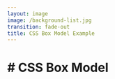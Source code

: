 ```yaml
---
layout: image
image: /background-list.jpg
transition: fade-out
title: CSS Box Model Example
---
```


<div class="flex flex-justify-center h-full flex-col">
  <div class="background">

  <h1 class="text-left m-b-0 font-bold">
    # CSS Box Model
  </h1>

  <box-model />

  </div>
</div>
